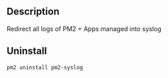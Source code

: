 ## Description

Redirect all logs of PM2 + Apps managed into syslog

## Uninstall

```bash
pm2 uninstall pm2-syslog
```
